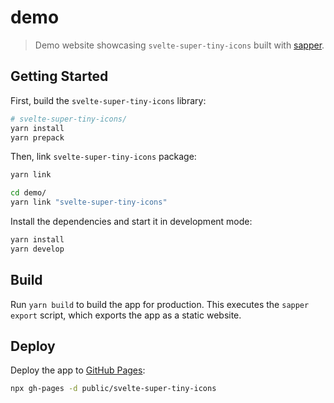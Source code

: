 # demo

> Demo website showcasing `svelte-super-tiny-icons` built with [sapper](https://sapper.svelte.dev/).

## Getting Started

First, build the `svelte-super-tiny-icons` library:

```sh
# svelte-super-tiny-icons/
yarn install
yarn prepack
```

Then, link `svelte-super-tiny-icons` package:

```sh
yarn link

cd demo/
yarn link "svelte-super-tiny-icons"
```

Install the dependencies and start it in development mode:

```sh
yarn install
yarn develop
```

## Build

Run `yarn build` to build the app for production. This executes the `sapper export` script, which exports the app as a static website.

## Deploy

Deploy the app to [GitHub Pages](https://pages.github.com/):

```sh
npx gh-pages -d public/svelte-super-tiny-icons
```
